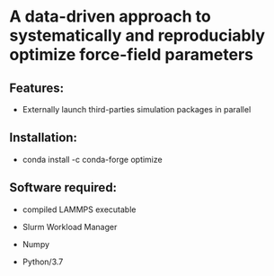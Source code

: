 # A data-driven approach to systematically and reproduciably optimize force-field parameters 

## Features: 

* Externally launch third-parties simulation packages in parallel  


## Installation: 

* conda install -c conda-forge optimize 

## Software required:

* compiled LAMMPS executable 

* Slurm Workload Manager  

* Numpy  

* Python/3.7  
